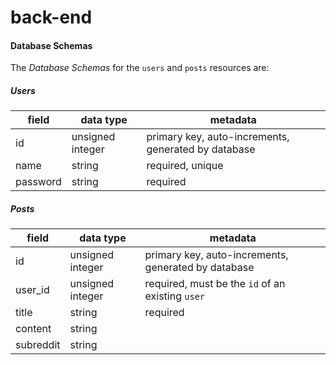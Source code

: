 # back-end

#### Database Schemas

The _Database Schemas_ for the `users` and `posts` resources are:

##### Users

| field | data type        | metadata                                            |
| ----- | ---------------- | --------------------------------------------------- |
| id    | unsigned integer | primary key, auto-increments, generated by database |
| name  | string           | required, unique                                    |
| password | string        | required                                            |

##### Posts

| field   | data type        | metadata                                            |
| ------- | ---------------- | --------------------------------------------------- |
| id      | unsigned integer | primary key, auto-increments, generated by database |
| user_id | unsigned integer | required, must be the `id` of an existing `user`    |
| title   | string           | required                                            |
| content | string           |                                                     |
| subreddit | string         |                                                     |